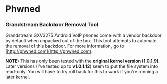 # Phwned
### Grandstream Backdoor Removal Tool

Grandstream GXV3275 Android VoIP phones come with a vendor backdoor by default when unpacked out of the box. This tool attempts to automate the removal of this backdoor. For more information, go to [http://phwned.com](http://phwned.com).

**NOTE:** This has only been tested with the **original kernel version (1.0.1.9)**. Later versions (I've tested up to **v1.0.1.12**) seem to put the file system into read-only. You will have to try roll back for this to work if you're running a later kernel.
